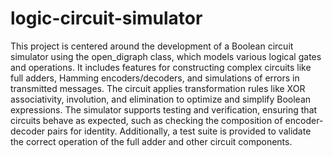# logic-circuit-simulator

This project is centered around the development of a Boolean circuit simulator using the open_digraph class, which models various logical gates and operations. It includes features for constructing complex circuits like full adders, Hamming encoders/decoders, and simulations of errors in transmitted messages. The circuit applies transformation rules like XOR associativity, involution, and elimination to optimize and simplify Boolean expressions. The simulator supports testing and verification, ensuring that circuits behave as expected, such as checking the composition of encoder-decoder pairs for identity. Additionally, a test suite is provided to validate the correct operation of the full adder and other circuit components.
